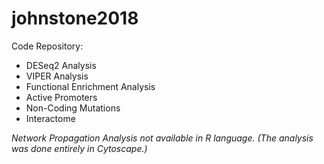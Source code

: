 # johnstone2018

Code Repository:
* DESeq2 Analysis
* VIPER Analysis
* Functional Enrichment Analysis
* Active Promoters
* Non-Coding Mutations
* Interactome

*Network Propagation Analysis not available in R language.*
*(The analysis was done entirely in Cytoscape.)*
